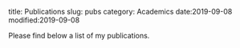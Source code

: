 title: Publications
slug: pubs
category: Academics
date:2019-09-08
modified:2019-09-08

Please find below a list of my publications.
